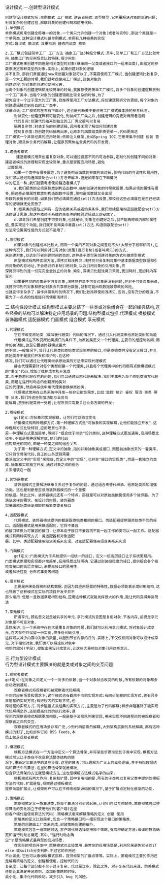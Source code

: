 设计模式
一.创建型设计模式

    创建型设计模式包括:单例模式 工厂模式 建造者模式 原型模型,它主要解决对象的创建问题,封装复杂的创建过程,解耦对象的创建代码和使用代码.  
    1.单例模式
    单例模式用来创建全局唯一的对象.一个类只允许创建一个对象(或者叫实例),那这个类就是一个单例类,这种设计模式叫做单例模式.单例有几种经典的实现
    方式:饿汉式 懒汉式 双重检测 静态内部类 枚举
    
    2.工厂模式包括简单工厂 工厂方法 抽象工厂这3种细分模式.其中,简单工厂和工厂方法比较常用,抽象工厂的应用场景比较特殊,很少用到
    工厂模式用来创建不同但是相关类型的对象(继承同一父类或者接口的一组来自类),由给定的参数来决定哪种类型的对象.实际上,如果创建对象的逻辑
    并不复杂,那我们直接通过new来创建对象就可以了,不需要使用工厂模式.当创建逻辑比较复杂,是一个大工程的时候,我们就考虑使用工厂模式,封装对象的
    创建过程,将对象的创建和使用分离.
    当每个对象的创建逻辑都比较简单的时候,我推荐使用简单工厂模式,将多个对象的创建逻辑放到一个工厂类中.当每个对象的创建逻辑都比较复杂的时候,为了
    避免设计一个过于庞大的工厂类,我推荐使用工厂方法模式,将创建逻辑拆分的更细,每个对象的创建逻辑独立到各自的工厂类中.
    详细点说,工厂模式的左右有下面4个,这也是判断要不要使用工厂模式最本质的参考标准.
        封装变化:创建逻辑有可能变化,封装成工厂类之后,创建逻辑的变更对调用者透明
        代码复用:创建代码抽离到独立的工厂类之后可以复用
        隔离复杂性:封装复杂的创建逻辑,调用者无需了解如何创建对象
        控制复杂度:将创建代码抽离出来,让原本的函数或类职责更单一,代码更简洁  
    工厂模式一个非常经典的应用场景:依赖注入框架,比如Spring IOC,它用来集中创建 组装 管理对象,跟具体业务代码解耦,让程序员聚焦在业务代码的开发商.
    
    3.建造者模式
         建造者模式用来创建复杂对象,可以通过设置不同的可选参数,定制化的创建不同的对象.建造者模式的原理和实现比较简单,重点是掌握应用场景,避免
     过度使用.
        如果一个类中有很多属性,为了避免构造函数的参数列表过长,影响代码的可读性和易用性,我们可以通过构造函数配合set()方法来解决.但是如果存在下面情况
    中的任意一种,我们就要考虑使用建造者模式了
        a.我们把类的必填属性放到构造函数中,强制创建对象的时候就设置.如果必填的属性有很多,把这些必填属性都放到构造函数中设置,那构造函数就又会出现
    参数列表很长的问题.如果我们把必填属性通过set()方法设置,那校验这些必填属性是否已经填写的逻辑就无处安放了
        b.如果类的属性之间有一定的依赖关系或者约束条件,我们继续使用构造函数配合set()方法的设计思路,那这些依赖关系或约束条件的校验逻辑就无处安放了.
        c.如果我们希望创建不可变对象,也就是说,对象在创建好之后,就不能再修改内部的属性值,要实现这个功能,我们就不能再类中暴露set()方法.构造函数配合set()
    方法来设置属性值的方式就不适用了.
    
    4.原型模式
        如果对象的创建成本比较大,而同一个类的不同对象之间差别不大(大部分字段都相同),在这种情况下,我们可以利用对已有对象(原型)进行复制(或者叫拷贝)的方式,
    来创建对象,以达到节省创建时间的目的.这种基于原型来创建对象的方式叫做原型模式
        原型模式有两种实现方法,深拷贝和浅拷贝.浅拷贝只会复制对象中基本数据类型数据和引用对象的内存地址,不会递归的复制引用对象,以及引用对象的引用对象,而
    深拷贝得到的是一份完完全全独立的对象.索引,深拷贝比起浅拷贝来说,更加耗时,更加耗内存空间
        如果要拷贝的对象是不可变对象,浅拷贝共享不可变对象是没有问题,但对于可变对象来说,浅拷贝得到的对象和原始对象会共享部分数据,就有可能出现数据被修改的风险,
    也就变得复杂多了.操作非常耗时的情况下,我们比较推荐使用浅拷贝,否则,没有充分的理由,不要为了一点点的性能提升而使用浅拷贝.
二.结构性设计模式
结构型模式主要总结了一些类或对象组合在一起的经典结构,这些经典的结构可以解决特定应用场景的问题.结构型模式包括:代理模式 桥接模式
装饰器模式 适配器模式 门面模式 组合模式 享元模式

    1.代理模式
        它在不改变原始类（或叫被代理类）代码的情况下，通过引入代理类来给原始类附加功能
        代理模式在不改变原始类接口的条件下,为原始类定义一个代理类,主要目的是控制访问,而非加强功能,这是它跟装饰器模式最大
    的不同.一般情况下,我们让代理类和原始类实现同样的接口,但是原始类并没有定义接口,并且原始类并不是我们开发和维护的.在这种
    情况,我们可以通过让代理类继承原始类的方法来实现代理模式
        静态代理需要针对每个类都创建一个代理类,并且每个代理类中的代码都有点像模板模式的"重复"代码,增加了维护成本和开发成
    本.对于静态代理存在的问题,我们可以通过动态代理来解决.我们不事先为每个原始类编写代理类,而是在运行时动态的创建原始类对
    应的代理类,然后再系统中用代理类替换掉原始类.
        代理模式常用在业务系统中开发一些非公能性需求,比如:监控 统计 鉴权 限流 事务 幂等 日志.我们将这些附加功能与业务功
    能解耦,放到代理类统一处理,让程序员只需要关注业务方面的开发;

    2.桥接模式
        gof定义:将抽象和实现解耦，让它们可以独立变化
        桥接模式有两种理解方式.第一种理解方式是"将抽象和实现解耦,让他们能独立开发".这种理解方式比较特别,应用场景也不多. 
    另一种理解方式更加简单,等同于"组合优于继承"设计原则,这种理解方式更加通用,应用场景比较多.不管是哪种理解方式,他们的代码
    结构都是相同的,都是一种类之间的组合关系.
        对于第一种理解方式,定义中的抽象,指的并非抽象类或接口,而是被抽象出来的一套类库,它只包含骨架代码,真正的业务逻辑需要
    委派给定义中的"实现"来完成,而定义中的"实现",也并非"接口的实现类",而是一套独立的类库.抽象和实现独立开发,通过对象之间的组合
    关系组装在一起
    
    3.装饰器模式
        装饰器模式主要解决继承关系过于复杂的问题，通过组合来替代继承，给原始类添加增强功能。这也是判断是否该用装饰器模式的一个重要
    的依据。除此之外，装饰器模式还有一个特点，那就是可以对原始类嵌套使用多个装饰器。为了满足这样的需求，在设计的时候，装饰器类
    需要跟原始类继承相同的抽象类或者接口                      

    4.适配器模式
        代理模式、装饰器模式提供的都是跟原始类相同的接口，而适配器提供跟原始类不同的接口。适配器模式是用来做适配的，它将不兼容
    的接口转换为可兼容的接口，让原本由于接口不兼容而不能一起工作的类可以一起工作。适配器模式有两种实现方式：类适配器和对象适配
    器。其中，类适配器使用继承关系来实现，对象适配器使用组合关系来实现
    
    5.门面模式
        gof定义:门面模式为子系统提供一组统一的接口，定义一组高层接口让子系统更易用。
    门面模式原理和实现都非常简单,应用场景比较明确.它通过封装细粒度的接口,提供组合各个细粒度接口的高层次接口,来提高接口的易用性,
    或者解决性能 分布式事务等问题
    
    6.组合模式
        主要是用来处理树形结构数据.正因为其应用场景的特殊性,数据必须能表示成树形结构,这也导致了这种模式在实际的项目开发中并不
    那么常用.但是一旦数据满足树形结构,应用这种模式就能发挥很大的作用,能让代码变得非常简洁
    
    7.享元模式
        所谓享元,顾名思义就是被共享的单元.享元模式的意图是复用对象.节省内存,前提是享元对象是不可变对象.
    具体来讲,当一个系统中存在大量重复对象的时候,我们就可以利用享元模式,将对象设计成享元,在内存中只保留一份实例,供多处代码引用,
    这样可以减少内存中对象的数量,以起到节省内存的目的.实际上,不仅仅相同对象可以设计成享元,对于相似对象,我们也可以将这些对象中
    相同的部分(字段),提取出来设计成享元,让这些大量相似对象引用这些享元.        
三.行为型设计模式  
 行为型设计模式主要解决的就是类或对象之间的交互问题

    1.观察者模式
    gof定义:在对象之间定义一个一对多的依赖,当一个对象状态改变的时候,所有依赖的对象都会自动收到通知.
        观察者模式将观察者和被观察者代码解耦.
    不同的应用场景和需求下,这个模式也有截然不同的实现方式:有同步阻塞的实现方式,也有异步非阻塞的实现方式;有进程内的实现方式,也
    跨进程的实现方式.同步阻塞式最经典的实现方式,主要是为了代码解耦;异步非阻塞除了能实现代码解耦之外,还能提高代码的执行效率;进
    程间的观察者模式解耦更加彻底,一般是基于消息队列来实现,用来实现不同进程间的被观察者和观察者之间的交互.
        观察者模式的应用场景非常广泛,小到代码层面的解耦,大到架构层面的系统解耦,都有这种模式的影子,比如邮件订阅 RSS Feeds,本
    质上都是观察者模式
    
    2.模板模式
        模板方法模式在一个方法中定义一个算法骨架,并将某些步骤推迟到子类中实现.模板方法模式可以让子类在不改变算法整体结构的情
    况下,重新定义算法中的某些步骤.这里的算法,可以理解为广义上的业务逻辑,并不特指数据结构和算法中的算法.这里的算法骨架就是模板,
    包含算法骨架的方法就是模板方法,这也是模板方法模式名字的由来.
        模板模式有两大作用:复用和扩展.其中复用指的是,所有的子类可以复用父类中提供的模板方法的代码.扩展是指,框架通过模板模式
    提供功能扩展点,让框架用户可以在不修改框架源码的情况下,基于扩展点定制化框架的功能.
    
    3.策略模式
        策略模式定义一族算法类,将每个算法分别封装起来,让他们可以互相替换.策略模式可以使得算法的变化独立于使用他们的客户端(这里
    的客户端代指使用算法的代码).策略模式用来解耦策略的定义 创建 使用
        策略类的定义比较简单,包含一个策略接口和一组实现这个接口的策略类.
        策略的创建由工厂类来完成,封装策略创建的细节.
        策略模式包含一组策略可选,客户端代码选择使用哪个策略,有两种确定方法:编译时静态确定和运行时动态确定.其中,"运行时动态确
    定"才是策略模式最典型的应用场景.
        在实际的项目开发中,策略模式也比较常用.最常见的应用场景是,利用它来避免冗长的if else 或switch分支判断.不过它的作用还
    不止如此.它也可以像模板模式那样，提供框架的扩展点等等。实际上，策略模式主要的作用还是解耦策略的定义、创建和使用，控制代码的
    复杂度，让每个部分都不至于过于复杂、代码量过多。除此之外，对于复杂代码来说，策略模式还能让其满足开闭原则，添加新策略的时候，
    最小化、集中化代码改动，减少引入 bug 的风险。                    
